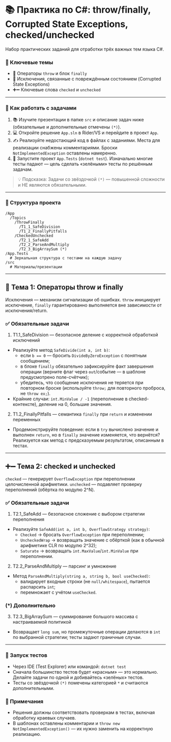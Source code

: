 # 📚 Практика по C#: throw/finally, Corrupted State Exceptions, checked/unchecked

Набор практических заданий для отработки трёх важных тем языка C#.

### 🎯 Ключевые темы
- 🚨 Операторы `throw` и блок `finally`
- 🧬 Исключения, связанные с повреждённым состоянием (Corrupted State Exceptions)
- ➕➖ Ключевые слова `checked` и `unchecked`

---

### 📝 Как работать с задачами
1. 📚 Изучите презентации в папке `src` и описание задач ниже (обязательные и дополнительные отмечены `(*)`).
2. 💻 Откройте решение `App.sln` в Rider/VS и перейдите в проект `App`.
3. ✍️ Реализуйте недостающий код в файлах с заданиями. Места для реализации снабжены комментариями. Броски `NotImplementedException` оставлены намеренно.
4. 🧪 Запустите проект `App.Tests` (`dotnet test`). Изначально многие тесты падают — цель сделать «зелёными» тесты по решённым задачам.

> 💡 Подсказка: Задачи со звёздочкой `(*)` — повышенной сложности и НЕ являются обязательными.

---

### 📁 Структура проекта
```
/App
  /Topics
    /ThrowFinally
      /T1_1_SafeDivision
      /T1_2_FinallyPitfalls
    /CheckedUnchecked
      /T2_1_SafeAdd
      /T2_2_ParseAndMultiply
      /T2_3_BigArraySum (*)
/App.Tests
  # Зеркальная структура с тестами на каждую задачу
/src
  # Материалы/презентации
```

---

## 🧱 Тема 1: Операторы throw и finally

Исключения — механизм сигнализации об ошибках. `throw` инициирует исключение, `finally` гарантированно выполняется вне зависимости от исключения/return.

### ✅ Обязательные задачи

1) T1.1_SafeDivision — безопасное деление с корректной обработкой исключений
- Реализуйте метод `SafeDivide(int a, int b)`:
  - если `b == 0` — бросить `DivideByZeroException` с понятным сообщением;
  - в блоке `finally` обязательно зафиксируйте факт завершения операции (верните флаг через `out`/событие — в шаблоне предусмотрено поле-счётчик);
  - убедитесь, что сообщение исключения не теряется при повторном броске (используйте `throw;` для повторного проброса, не `throw ex;`).
- Крайние случаи: `int.MinValue / -1` (переполнение в checked-контексте), деление на 0, большие значения.

2) T1.2_FinallyPitfalls — семантика `finally` при `return` и изменении переменных
- Продемонстрируйте поведение: если в `try` вычислено значение и выполнен `return`, но в `finally` значение изменяется, что вернётся? Реализуется как метод с предсказуемым результатом, описанным в тестах.

---

## ➕➖ Тема 2: checked и unchecked

`checked` — генерирует `OverflowException` при переполнении целочисленной арифметики. `unchecked` — подавляет проверку переполнений (обёртка по модулю 2^N).

### ✅ Обязательные задачи

1) T2.1_SafeAdd — безопасное сложение с выбором стратегии переполнения
- Реализуйте `SafeAdd(int a, int b, OverflowStrategy strategy)`:
  - `Checked` → бросать `OverflowException` при переполнении;
  - `UncheckedWrap` → возвращать значение с обёрткой (как в обычной арифметике CLR по модулю 2^32);
  - `Saturate` → возвращать `int.MaxValue`/`int.MinValue` при переполнении.

2) T2.2_ParseAndMultiply — парсинг и умножение
- Метод `ParseAndMultiply(string a, string b, bool useChecked)`:
  - валидирует входные строки (не `null/whitespace`), пытается распарсить `int`;
  - перемножает с учётом `useChecked`.

### (*) Дополнительно

3) T2.3_BigArraySum — суммирование большого массива с настраиваемой политикой
- Возвращает `long sum`, но промежуточные операции делаются в `int` по выбранной стратегии; тесты задают граничные случаи.

---

### 🧪 Запуск тестов
- Через IDE (Test Explorer) или командой: `dotnet test`
- Сначала большинство тестов будет «красным» — это нормально. Делайте задачи по одной и добивайтесь «зелёных» тестов.
- Тесты со звёздочкой `(*)` помечены категорией `*` и считаются дополнительными.

### 📎 Примечания
- Решения должны соответствовать проверкам в тестах, включая обработку краевых случаев.
- В шаблонах оставлены комментарии и `throw new NotImplementedException()` — их нужно заменить на корректную реализацию.

